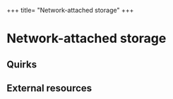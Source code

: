 +++
title= "Network-attached storage"
+++

# Network-attached storage

## Quirks

## External resources